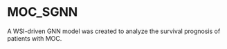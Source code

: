 # MOC_SGNN
A WSI-driven GNN model was created to analyze the survival prognosis of patients with MOC.
